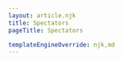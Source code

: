```yaml
---
layout: article.njk
title: Spectators
pageTitle: Spectators

templateEngineOverride: njk,md
---
```

<div class="centered">

</div>
